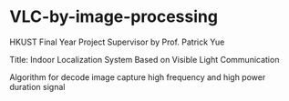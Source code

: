 # VLC-by-image-processing

HKUST Final Year Project Supervisor by Prof. Patrick Yue

Title: Indoor Localization System Based on Visible Light Communication

Algorithm for decode image capture high frequency and high power duration signal
